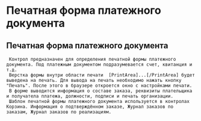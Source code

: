 ﻿---
description: 2.4.7
---
# Печатная форма платежного документа
## Печатная форма платежного документа
     Контрол предназначен для определения печатной формы платежного документа. Под платежным документом подразумевается счет, квитанция и т.д.
     Верстка формы внутри области печати  [PrintArea]...[/PrintArea] будет выведена на печать. Для вывода на печать необходимо нажать кнопку "Печать". После этого в браузере откроется окно с настройками печати.
     В форме выводится информация о составе заказа, реквизиты плательщика и получатела платежа, должности, подписи и печать организации.
     Шаблон печатной формы платежного документа используется в контролах Корзина. Информация о подтверждённом заказе, Журнал заказов по заказам, Журнал заказов по реализациям.
     
